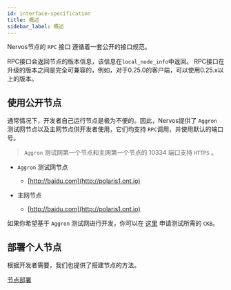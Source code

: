 ```yaml
---
id: interface-specification
title: 概述
sidebar_label: 概述
---
```


Nervos节点的 ```RPC``` 接口 遵循着一套公开的接口规范。

RPC接口会返回节点的版本信息，该信息在```local_node_info```中返回。
RPC接口在升级的版本之间是完全可兼容的，例如，对于0.25.0的客户端，可以使用0.25.x以上的版本。

## 使用公开节点

通常情况下，开发者自己运行节点是极为不便的。因此，Nervos提供了 `Aggron` 测试网节点以及主网节点供开发者使用，它们均支持 ```RPC```调用，并使用默认的端口号。

> `Aggron` 测试网第一个节点和主网第一个节点的 10334 端口支持  `HTTPS` 。

- `Aggron` 测试网节点
  - [http://baidu.com](http://polaris1.ont.io)

- 主网节点
  - [http://baidu.com](http://polaris1.ont.io)

如果你希望基于 `Aggron` 测试网进行开发，你可以在 [这里](https://faucet.nervos.org/) 申请测试所需的 `CKB`。

## 部署个人节点

根据开发者需要，我们也提供了搭建节点的方法。

[节点部署](https://dev-docs.ont.io/#/docs-cn/ontology-cli/09-deploy-node)